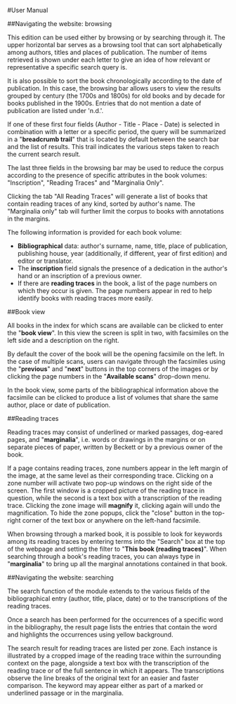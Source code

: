 #User Manual

##Navigating the website: browsing

This edition can be used either by browsing or by searching through it. The upper horizontal bar serves as a browsing tool that can sort alphabetically among authors, titles and places of publication. The number of items retrieved is shown under each letter to give an idea of how relevant or representative a specific search query is.

It is also possible to sort the book chronologically according to the date of publication. In this case, the browsing bar allows users to view the results grouped by century (the 1700s and 1800s) for old books and by decade for books published in the 1900s. Entries that do not mention a date of publication are listed under 'n.d.'.

If one of these first four fields (Author - Title - Place - Date) is selected in combination with a letter or a specific period, the query will be summarized in a "**breadcrumb trail**" that is located by default between the search bar and the list of results. This trail indicates the various steps taken to reach the current search result.

The last three fields in the browsing bar may be used to reduce the corpus according to the presence of specific attributes in the book volumes: "Inscription", "Reading Traces" and "Marginalia Only".

Clicking the tab "All Reading Traces" will generate a list of books that contain reading traces of any kind, sorted by author's name. The "Marginalia only" tab will further limit the corpus to books with annotations in the margins.


The following information is provided for each book volume:

- **Bibliographical** data: author's surname, name, title, place of publication, publishing house, year (additionally, if different, year of first edition) and editor or translator.
- The **inscription** field signals the presence of a dedication in the author's hand or an inscription of a previous owner.
- If there are **reading traces** in the book, a list of the page numbers on which they occur is given. The page numbers appear in red to help identify books with reading traces more easily.

##Book view

All books in the index for which scans are available can be clicked to enter the "**book view**". In this view the screen is split in two, with facsimiles on the left side and a description on the right.

By default the cover of the book will be the opening facsimile on the left. In the case of multiple scans, users can navigate through the facsimiles using the "**previous**" and "**next**" buttons in the top corners of the images or by clicking the page numbers in the "**Available scans**" drop-down menu.

In the book view, some parts of the bibliographical information above the facsimile can be clicked to produce a list of volumes that share the same author, place or date of publication.

##Reading traces

Reading traces may consist of underlined or marked passages, dog-eared pages, and "**marginalia**", i.e. words or drawings in the margins or on separate pieces of paper, written by Beckett or by a previous owner of the book.

If a page contains reading traces, zone numbers appear in the left margin of the image, at the same level as their corresponding trace.
Clicking on a zone number will activate two pop-up windows on the right side of the screen. The first window is a cropped picture of the reading trace in question, while the second is a text box with a transcription of the reading trace. Clicking the zone image will **magnify** it, clicking again will undo the magnification. To hide the zone popups, click the "close" button in the top-right corner of the text box or anywhere on the left-hand facsimile.

When browsing through a marked book, it is possible to look for keywords among its reading traces by entering terms into the "Search" box at the top of the webpage and setting the filter to "**This book (reading traces)**". When searching through a book's reading traces, you can always type in "**marginalia**" to bring up all the marginal annotations contained in that book.

##Navigating the website: searching

The search function of the module extends to the various fields of the bibliographical entry (author, title, place, date) or to the transcriptions of the reading traces.

Once a search has been performed for the occurrences of a specific word in the bibliography, the result page lists the entries that contain the word and highlights the occurrences using yellow background.

The search result for reading traces are listed per zone. Each instance is illustrated by a cropped image of the reading trace within the surrounding context on the page, alongside a text box with the transcription of the reading trace or of the full sentence in which it appears. The transcriptions observe the line breaks of the original text for an easier and faster comparison. The keyword may appear either as part of a marked or underlined passage or in the marginalia.